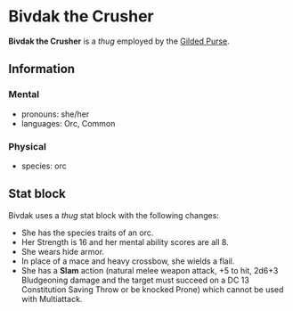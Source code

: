# Bivdak the Crusher

**Bivdak the Crusher** is a _thug_ employed by the [Gilded Purse](../gilded-purse.md).

## Information

### Mental

- pronouns: she/her
- languages: Orc, Common

### Physical

- species: orc

## Stat block

Bivdak uses a _thug_ stat block with the following changes:

- She has the species traits of an orc.
- Her Strength is 16 and her mental ability scores are all 8.
- She wears hide armor.
- In place of a mace and heavy crossbow, she wields a flail.
- She has a **Slam** action (natural melee weapon attack, +5 to hit, 2d6+3 Bludgeoning damage and the target must succeed on a DC 13 Constitution Saving Throw or be knocked Prone) which cannot be used with Multiattack.
